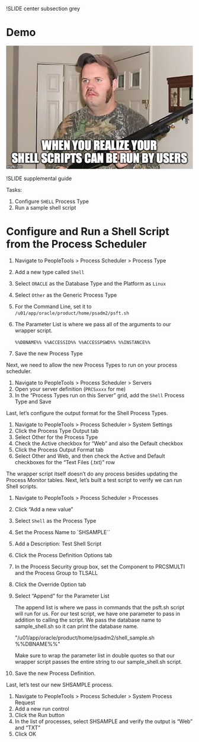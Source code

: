 !SLIDE center subsection grey

# Demo

![Demo](../_images/shell.jpg)

!SLIDE supplemental guide

Tasks: 

1. Configure `SHELL` Process Type
1. Run a sample shell script

# Configure and Run a Shell Script from the Process Scheduler

1. Navigate to PeopleTools > Process Scheduler > Process Type
1. Add a new type called `Shell`
1. Select `ORACLE` as the Database Type and the Platform as `Linux`
1. Select `Other` as the Generic Process Type
1. For the Command Line, set it to `/u01/app/oracle/product/home/psadm2/psft.sh`
1. The Parameter List is where we pass all of the arguments to our wrapper script. 

    `%%DBNAME%% %%ACCESSID%% %%ACCESSPSWD%% %%INSTANCE%%`

1. Save the new Process Type

Next, we need to allow the new Process Types to run on your process scheduler.

1. Navigate to PeopleTools > Process Scheduler > Servers
1. Open your server definition (`PRCSxxxx` for me)
1. In the “Process Types run on this Server” grid, add the `Shell` Process Type and Save

Last, let’s configure the output format for the Shell Process Types.

1. Navigate to PeopleTools > Process Scheduler > System Settings
1. Click the Process Type Output tab
1. Select Other for the Process Type
1. Check the Active checkbox for “Web” and also the Default checkbox
1. Click the Process Output Format tab
1. Select Other and Web, and then check the Active and Default checkboxes for the “Text Files (.txt)” row

The wrapper script itself doesn’t do any process besides updating the Process Monitor tables. Next, let’s built a test script to verify we can run Shell scripts.

1. Navigate to PeopleTools > Process Scheduler > Processes
1. Click “Add a new value”
1. Select `Shell` as the Process Type
1. Set the Process Name to `SHSAMPLE``
1. Add a Description: Test Shell Script
1. Click the Process Definition Options tab
1. In the Process Security group box, set the Component to PRCSMULTI and the Process Group to TLSALL
1. Click the Override Option tab
1. Select “Append” for the Parameter List

    The append list is where we pass in commands that the psft.sh script will run for us. For our test script, we have one parameter to pass in addition to calling the script. We pass the database name to sample_shell.sh so it can print the database name.

    "/u01/app/oracle/product/home/psadm2/shell_sample.sh %%DBNAME%%"

    Make sure to wrap the parameter list in double quotes so that our wrapper script passes the entire string to our sample_shell.sh script.

1. Save the new Process Definition.

Last, let’s test our new SHSAMPLE process.

1. Navigate to PeopleTools > Process Scheduler > System Process Request
1. Add a new run control
1. Click the Run button
1. In the list of processes, select SHSAMPLE and verify the output is “Web” and “TXT”
1. Click OK
